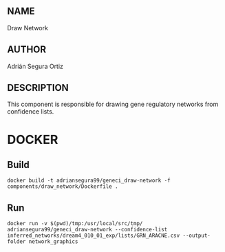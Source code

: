 ## NAME

Draw Network

## AUTHOR

Adrián Segura Ortiz

## DESCRIPTION

This component is responsible for drawing gene regulatory networks from confidence lists.

# DOCKER

## Build

```
docker build -t adriansegura99/geneci_draw-network -f components/draw_network/Dockerfile .
```

## Run

```
docker run -v $(pwd)/tmp:/usr/local/src/tmp/ adriansegura99/geneci_draw-network --confidence-list inferred_networks/dream4_010_01_exp/lists/GRN_ARACNE.csv --output-folder network_graphics
```

